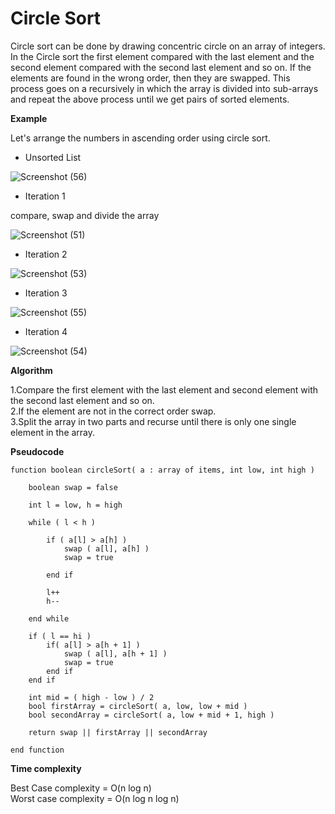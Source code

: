 # Circle Sort 

Circle sort can be done by drawing concentric circle on an array of integers. In the Circle sort the first element compared with the last element and the second element compared with the second last element and so on. If the elements are found in the wrong order, then they are swapped. This process goes on a recursively in which the  array is divided into sub-arrays and repeat the above process until we get pairs of sorted elements. 

 **Example**

Let's arrange the numbers in ascending order using circle sort.

- Unsorted List

![Screenshot (56)](https://user-images.githubusercontent.com/28682701/57585928-260db280-750c-11e9-84e7-dd6e9f5784eb.png)

- Iteration 1

 compare, swap and divide the array

![Screenshot (51)](https://user-images.githubusercontent.com/28682701/57585795-a3d0be80-750a-11e9-8db5-8369d9678538.png)

- Iteration 2

![Screenshot (53)](https://user-images.githubusercontent.com/28682701/57585844-28234180-750b-11e9-9835-e7541dc10d9e.png)

- Iteration 3

![Screenshot (55)](https://user-images.githubusercontent.com/28682701/57585917-024a6c80-750c-11e9-87f2-22f97c2d377d.png)

- Iteration 4

![Screenshot (54)](https://user-images.githubusercontent.com/28682701/57585886-a2ec5c80-750b-11e9-8b47-53a60440b2dc.png)

**Algorithm** 

1.Compare the first element with the last element and second element with the second last element and so on.<br />
2.If the element are not in the correct order swap.<br />
3.Split the array in two parts and recurse until there is only one single element in the array.

**Pseudocode**
```
function boolean circleSort( a : array of items, int low, int high )

    boolean swap = false 
    
    int l = low, h = high
   
    while ( l < h )
      		
        if ( a[l] > a[h] )
            swap ( a[l], a[h] )
            swap = true
            
        end if
    
        l++
        h--
    
    end while
   
    if ( l == hi )
        if( a[l] > a[h + 1] )
            swap ( a[l], a[h + 1] )
            swap = true
        end if 
    end if
     
    int mid = ( high - low ) / 2
    bool firstArray = circleSort( a, low, low + mid )
    bool secondArray = circleSort( a, low + mid + 1, high )
   
    return swap || firstArray || secondArray
    
end function
```  
**Time complexity**

Best Case complexity =  O(n log n)<br />
Worst case complexity =  O(n log n log n)
